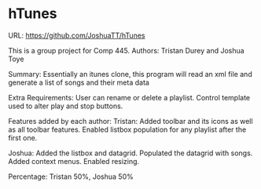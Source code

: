 # hTunes

URL: https://github.com/JoshuaTT/hTunes

This is a group project for Comp 445.
Authors: Tristan Durey and Joshua Toye

Summary: Essentially an itunes clone, this program will read an xml file and generate a list of songs
and their meta data

Extra Requirements: User can rename or delete a playlist. Control template used to alter play and stop buttons.

Features added by each author:
  Tristan: Added toolbar and its icons as well as all toolbar features. Enabled listbox population for
  any playlist after the first one.
  
  Joshua: Added the listbox and datagrid. Populated the datagrid with songs. Added context menus. Enabled resizing.
  
Percentage: Tristan 50%, Joshua 50%
